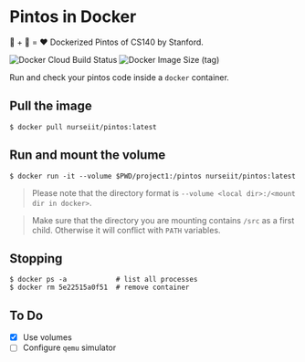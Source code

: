 # Pintos in Docker

👾 + 🐋 = ❤️ Dockerized Pintos of CS140 by Stanford.

![Docker Cloud Build Status](https://img.shields.io/docker/cloud/build/nurseiit/pintos)
![Docker Image Size (tag)](https://img.shields.io/docker/image-size/nurseiit/pintos/latest)

Run and check your pintos code inside a `docker` container.

## Pull the image

```
$ docker pull nurseiit/pintos:latest
```

## Run and mount the volume

```
$ docker run -it --volume $PWD/project1:/pintos nurseiit/pintos:latest
```

> Please note that the directory format is `--volume <local dir>:/<mount dir in docker>`.

> Make sure that the directory you are mounting contains `/src` as a first child. Otherwise it will conflict with `PATH` variables.

## Stopping

```
$ docker ps -a            # list all processes
$ docker rm 5e22515a0f51  # remove container
```

## To Do
* [x] Use volumes
* [ ] Configure `qemu` simulator
